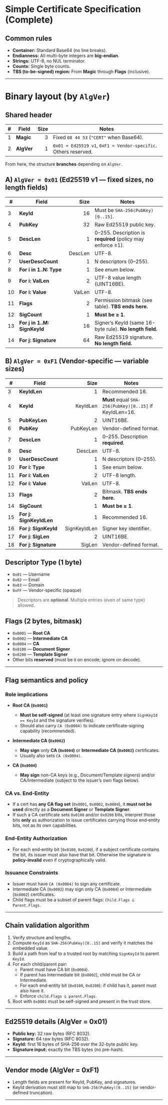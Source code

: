 # Simple Certificate Specification (Complete)

## Common rules
- **Container:** Standard Base64 (no line breaks).
- **Endianness:** All multi-byte integers are **big-endian**.
- **Strings:** UTF-8, no NUL terminator.
- **Counts:** Single byte counts.
- **TBS (to-be-signed) region:** From **Magic** through **Flags** (inclusive).

---

# Binary layout (by `AlgVer`)

## Shared header
| # | Field | Size | Notes |
|---|---|---:|---|
| 1 | **Magic** | 3 | Fixed `08 44 53` (`"CERT"` when Base64). |
| 2 | **AlgVer** | 1 | `0x01 = Ed25519 v1`, `0xF1 = Vendor-specific`. Others reserved. |

From here, the structure **branches** depending on `AlgVer`.

## A) `AlgVer = 0x01` (Ed25519 v1 — fixed sizes, no length fields)

| # | Field | Size | Notes |
|---|---|---:|---|
| 3 | **KeyId** | 16 | Must be `SHA-256(PubKey)[0..15]`. |
| 4 | **PubKey** | 32 | Raw Ed25519 public key. |
| 5 | **DescLen** | 1 | 0–255. Description is **required** (policy may enforce ≥1). |
| 6 | **Desc** | DescLen | UTF-8. |
| 7 | **UserDescCount** | 1 | N descriptors (0–255). |
| 8 | **For i in 1..N: Type** | 1 | See enum below. |
| 9 | **For i: ValLen** | 2 | UTF-8 value length (UINT16BE). |
| 10 | **For i: Value** | ValLen | UTF-8. |
| 11 | **Flags** | 2 | Permission bitmask (see table). **TBS ends here.** |
| 12 | **SigCount** | 1 | **Must be ≥ 1**. |
| 13 | **For j in 1..M: SignKeyId** | 16 | Signer’s KeyId (same 16-byte rule). **No length field.** |
| 14 | **For j: Signature** | 64 | Raw Ed25519 signature. **No length field.** |

## B) `AlgVer = 0xF1` (Vendor-specific — variable sizes)

| # | Field | Size | Notes |
|---|---|---:|---|
| 3 | **KeyIdLen** | 1 | Recommended 16. |
| 4 | **KeyId** | KeyIdLen | **Must** equal `SHA-256(PubKey)[0..15]` if KeyIdLen=16. |
| 5 | **PubKeyLen** | 2 | UINT16BE. |
| 6 | **PubKey** | PubKeyLen | Vendor-defined format. |
| 7 | **DescLen** | 1 | 0–255. Description **required**. |
| 8 | **Desc** | DescLen | UTF-8. |
| 9 | **UserDescCount** | 1 | N descriptors (0–255). |
| 10 | **For i: Type** | 1 | See enum below. |
| 11 | **For i: ValLen** | 2 | UTF-8 length. |
| 12 | **For i: Value** | ValLen | UTF-8. |
| 13 | **Flags** | 2 | Bitmask. **TBS ends here.** |
| 14 | **SigCount** | 1 | **Must be ≥ 1**. |
| 15 | **For j: SignKeyIdLen** | 1 | Recommended 16. |
| 16 | **For j: SignKeyId** | SignKeyIdLen | Signer key identifier. |
| 17 | **For j: SigLen** | 2 | UINT16BE. |
| 18 | **For j: Signature** | SigLen | Vendor-defined format. |

## Descriptor Type (1 byte)
- `0x01` — Username
- `0x02` — Email
- `0x03` — Domain
- `0xFF` — Vendor-specific (opaque)
> Descriptors are **optional**. Multiple entries (even of same type) allowed.

## Flags (2 bytes, bitmask)
- `0x0001` — **Root CA**
- `0x0002` — **Intermediate CA**
- `0x0004` — **CA**
- `0x0100` — **Document Signer**
- `0x0200` — **Template Signer**
- Other bits **reserved** (must be `0` on encode; ignore on decode).

---

## Flag semantics and policy

### Role implications
- **Root CA (`0x0001`)**  
  - **Must be self-signed** (at least one signature entry where `SignKeyId == KeyId` and the signature verifies).  
  - Should also carry `CA (0x0004)` to indicate certificate-signing capability (recommended).

- **Intermediate CA (`0x0002`)**  
  - **May sign** only **CA (`0x0004`)** or **Intermediate CA (`0x0002`)** certificates.  
  - Usually also sets `CA (0x0004)`.

- **CA (`0x0004`)**  
  - **May sign** non-CA keys (e.g., Document/Template signers) and/or CA/Intermediate (subject to the issuer’s own flags below).

### CA vs. End‑Entity
- If a cert has **any CA flag set** (`0x0001`, `0x0002`, `0x0004`), it **must not be used** directly as a **Document Signer** or **Template Signer**.
- If such a CA certificate sets `0x0100` and/or `0x0200` bits, interpret those bits **only** as authorization to issue certificates carrying those end‑entity bits, not as its own capabilities.

### End‑Entity Authorization
- For each end‑entity bit (`0x0100`, `0x0200`), if a subject certificate contains the bit, its issuer must also have that bit. Otherwise the signature is **policy‑invalid** even if cryptographically valid.

### Issuance Constraints
- Issuer must have `CA (0x0004)` to sign any certificate.
- Intermediate CA (`0x0002`) may sign only CA (`0x0004`) or Intermediate (`0x0002`) certificates.
- Child flags must be a subset of parent flags: `Child.Flags ⊆ Parent.Flags`.

---

## Chain validation algorithm

1. Verify structure and lengths.
2. Compute `KeyId` as `SHA-256(PubKey)[0..15]` and verify it matches the embedded value.
3. Build a path from leaf to a trusted root by matching `SignKeyId` to parent `KeyId`.
4. For each child/parent pair:
   - Parent must have CA bit (`0x0004`).
   - If parent has Intermediate bit (`0x0002`), child must be CA or Intermediate.
   - For each end‑entity bit (`0x0100`, `0x0200`): if child has it, parent must also have it.
   - Enforce `child.Flags ⊆ parent.Flags`.
5. Root with `0x0001` must be self-signed and present in the trust store.

---

## Ed25519 details (AlgVer = 0x01)
- **Public key:** 32 raw bytes (RFC 8032).
- **Signature:** 64 raw bytes (RFC 8032).
- **KeyId:** first 16 bytes of SHA-256 over the 32-byte public key.
- **Signature input:** exactly the TBS bytes (no pre-hash).

---

## Vendor mode (AlgVer = 0xF1)
- Length fields are present for KeyId, PubKey, and signatures.
- KeyId derivation must still map to `SHA-256(PubKey)[0..15]` (or vendor-defined truncation).

---
